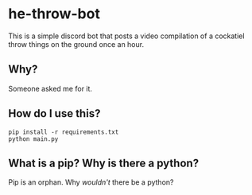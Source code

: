 # he-throw-bot
This is a simple discord bot that posts a video compilation of a cockatiel throw things on the ground once an hour.

## Why?
Someone asked me for it.

## How do I use this?
```
pip install -r requirements.txt
python main.py
```

## What is a pip? Why is there a python?
Pip is an orphan. Why *wouldn't* there be a python?
